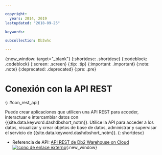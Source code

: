 ```yaml
---

copyright:
  years: 2014, 2019
lastupdated: "2018-09-25"

keywords:

subcollection: Db2whc

---
```


<!-- Attribute definitions --> 
{:new_window: target="_blank"}
{:shortdesc: .shortdesc}
{:codeblock: .codeblock}
{:screen: .screen}
{:tip: .tip}
{:important: .important}
{:note: .note}
{:deprecated: .deprecated}
{:pre: .pre}

# Conexión con la API REST
{: #con_rest_api}

Puede crear aplicaciones que utilicen una API REST para acceder, interactuar e intercambiar datos con {{site.data.keyword.dashdbshort_notm}}. Utilice la API para acceder a los datos, visualizar y crear objetos de base de datos, administrar y supervisar el servicio de {{site.data.keyword.dashdbshort_notm}}.
{: shortdesc}

- Referencia de API: [API REST de Db2 Warehouse on Cloud ![Icono de enlace externo](../../../icons/launch-glyph.svg "Icono de enlace externo")](http://ibm.biz/db2whc_api){:new_window}
    


